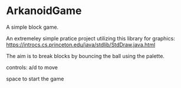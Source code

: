 # ArkanoidGame
A simple block game.

An extremeley simple pratice project utilizing this library for graphics: https://introcs.cs.princeton.edu/java/stdlib/StdDraw.java.html

The aim is to break blocks by bouncing the ball using the palette.

controls:
a/d to move

space to start the game
